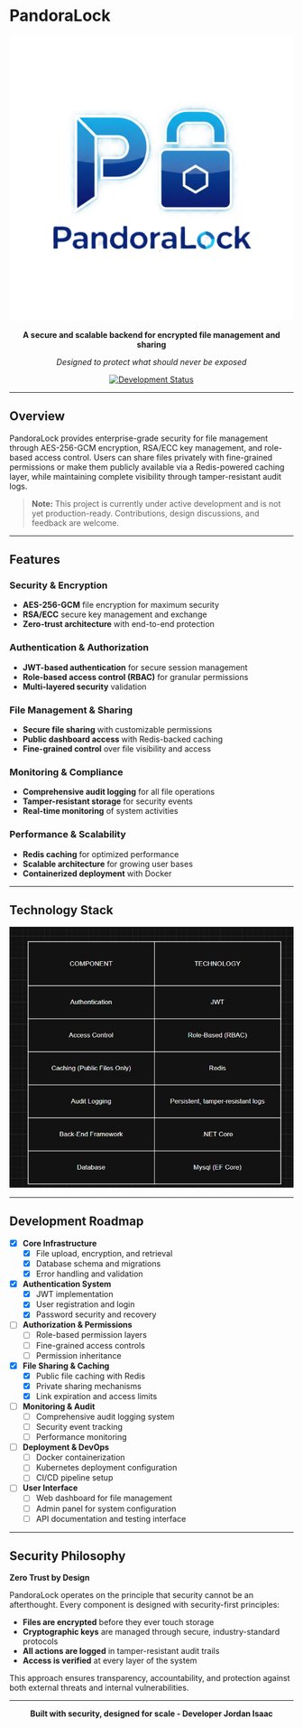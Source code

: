 # PandoraLock

<div align="center">

![Pandora Lock Logo](pandora_lock_logo.png)

**A secure and scalable backend for encrypted file management and sharing**

*Designed to protect what should never be exposed*

[![Development Status](https://img.shields.io/badge/status-under%20development-orange)]()

</div>

---

## Overview

PandoraLock provides enterprise-grade security for file management through AES-256-GCM encryption, RSA/ECC key management, and role-based access control. Users can share files privately with fine-grained permissions or make them publicly available via a Redis-powered caching layer, while maintaining complete visibility through tamper-resistant audit logs.

> **Note:** This project is currently under active development and is not yet production-ready. Contributions, design discussions, and feedback are welcome.

---

## Features

### Security & Encryption
- **AES-256-GCM** file encryption for maximum security
- **RSA/ECC** secure key management and exchange
- **Zero-trust architecture** with end-to-end protection

### Authentication & Authorization
- **JWT-based authentication** for secure session management
- **Role-based access control (RBAC)** for granular permissions
- **Multi-layered security** validation

### File Management & Sharing
- **Secure file sharing** with customizable permissions
- **Public dashboard access** with Redis-backed caching
- **Fine-grained control** over file visibility and access

### Monitoring & Compliance
- **Comprehensive audit logging** for all file operations
- **Tamper-resistant storage** for security events
- **Real-time monitoring** of system activities

### Performance & Scalability
- **Redis caching** for optimized performance
- **Scalable architecture** for growing user bases
- **Containerized deployment** with Docker 

---

## Technology Stack

![Pandora Lock Stack](pandora_lock_stack.png)

---

## Development Roadmap

- [x] **Core Infrastructure**
  - [x] File upload, encryption, and retrieval
  - [x] Database schema and migrations
  - [x] Error handling and validation

- [x] **Authentication System**
  - [x] JWT implementation
  - [x] User registration and login
  - [x] Password security and recovery

- [ ] **Authorization & Permissions**
  - [ ] Role-based permission layers
  - [ ] Fine-grained access controls
  - [ ] Permission inheritance

- [x] **File Sharing & Caching**
  - [x] Public file caching with Redis
  - [x] Private sharing mechanisms
  - [x] Link expiration and access limits

- [ ] **Monitoring & Audit**
  - [ ] Comprehensive audit logging system
  - [ ] Security event tracking
  - [ ] Performance monitoring

- [ ] **Deployment & DevOps**
  - [ ] Docker containerization
  - [ ] Kubernetes deployment configuration
  - [ ] CI/CD pipeline setup

- [ ] **User Interface**
  - [ ] Web dashboard for file management
  - [ ] Admin panel for system configuration
  - [ ] API documentation and testing interface

---

## Security Philosophy

**Zero Trust by Design**

PandoraLock operates on the principle that security cannot be an afterthought. Every component is designed with security-first principles:

- **Files are encrypted** before they ever touch storage
- **Cryptographic keys** are managed through secure, industry-standard protocols
- **All actions are logged** in tamper-resistant audit trails
- **Access is verified** at every layer of the system

This approach ensures transparency, accountability, and protection against both external threats and internal vulnerabilities.

---

<div align="center">

**Built with security, designed for scale - Developer Jordan Isaac**

</div>
